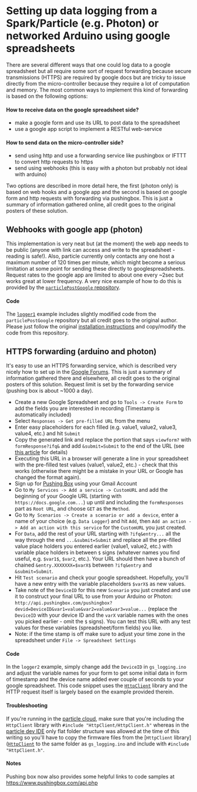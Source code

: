 # Setting up data logging from a Spark/Particle (e.g. Photon) or networked Arduino using google spreadsheets

There are several different ways that one could log data to a google spreadsheet but all require some sort of request forwarding because secure transmissions (HTTPS) are required by google docs but are tricky to issue directly from the micro-controller because they require a lot of computation and memory. The most common ways to implement this kind of forwarding is based on the following options:

#### How to receive data on the google spreadsheet side?
 - make a google form and use its URL to post data to the spreadsheet
 - use a google app script to implement a RESTful web-service

#### How to send data on the micro-controller side?
 - send using http and use a forwarding service like pushingbox or IFTTT to convert http requests to https
 - send using webhooks (this is easy with a photon but probably not ideal with arduino)

Two options are described in more detail here, the first (photon only) is based on web hooks and a google app and the second is based on google form and http requests with forwarding via pushingbox. This is just a summary of information gathered online, all credit goes to the original posters of these solution.

## Webhooks with google app (photon)

This implementation is very neat but (at the moment) the web app needs to be public (anyone with link can access and write to the spreadsheet - reading is safe!). Also, particle currently only contacts any one host a maximum number of 120 times per minute, which might become a serious limitation at some point for sending these directly to googlespreadsheets. Request rates to the google app are limited to about one every ~2sec but works great at lower frequency. A very nice example of how to do this is provided by the [`particlePostGoogle` repository](https://github.com/deancs/particlePostGoogle).

#### Code

The [`logger1`](/logger1/) example includes slightly modified code from the `particlePostGoogle` repository but all credit goes to the original author. Please just follow the original [installation instructions](https://github.com/deancs/particlePostGoogle) and copy/modify the code from this repository.

## HTTPS forwarding (arduino and photon)

It's easy to use an HTTPS forwarding service, which is described very nicely how to set up in the [Google Forums](https://productforums.google.com/forum/#!topic/docs/f4hJKF1OQOw). This is just a summary of information gathered there and elsewhere, all credit goes to the original posters of this solution. Request limit is set by the forwarding service (pushing box is about ~1000 a day).

 - Create a new Google Spreadsheet and go to `Tools -> Create Form` to add the fields you are interested in recording (Timestamp is automatically included)
 - Select `Responses -> Get pre-filled URL` from the menu
 - Enter easy placeholders for each filled (e.g. value1, value2, value3, value4, etc.) and hit `Submit`
 - Copy the generated link and replace the portion that says `viewform?` with `formResponse?ifq&` and add `&submit=Submit` to the end of the URL (see [this article](http://justingale.com/2013/09/url-tricks-for-google-forms-pre-populate-and-automatically-submitting-responses/) for details)
 - Executing this URL in a browser will generate a line in your spreadsheet with the pre-filled test values (value1, value2, etc.) - check that this works (otherwise there might be a mistake in your URL or Google has changed the format again).
 - Sign up for [Pushing Box](https://www.pushingbox.com) using your Gmail Account
 - Go to `My Services -> Add a service -> CustomURL` and add the beginning of your Google URL (starting with `https://docs.google.com...`) up until and including the `formResponses` part as `Root URL`, and choose `GET` as the `Method`.
 - Go to `My Scenarios -> Create a scenario or add a device`, enter a name of your choice (e.g. `Data Logger`) and hit `Add`, then `Add an action -> Add an action with this service` for the `CustomURL` you just created.
 - For `Data`, add the rest of your URL starting with `?ifq&entry...` all the way through the end `...&submit=Submit` and replace all the pre-filled value place holders you entered earlier (value1, value2, etc.) with variable place holders in between `$` signs (whatever names you find useful, e.g. `$var1$`, `$var2`, etc.). Your URL should then have a bunch of chained `&entry.XXXXXXX=$varX$` between `?ifq&entry` and `&submit=Submit`.
 - Hit `Test scenario` and check your google spreadsheet. Hopefully, you'll have a new entry with the variable placeholders `$varX$` as new values.
 - Take note of the `DeviceID` for this new `Scenario` you just created and use it to construct your final URL to use from your Arduino or Photon: `http://api.pushingbox.com/pushingbox?devid=DeviceID&var1=value&var2=value&var3=value...` (replace the `DeviceID` with your device ID and the `varX` variable names with the ones you picked earlier - omit the `$` signs). You can test this URL with any test values for these variables (spreadsheet/form fields) you like.
  - Note: if the time stamp is off make sure to adjust your time zone in the spreadsheet under `File -> Spreadsheet Settings`

#### Code

In the `logger2` example, simply change add the `DeviceID` in `gs_logging.ino` and adjust the variable names for your form to get some initial data in form of timestamp and the device name added ever couple of seconds to your google spreadsheet. This code snippet uses the [`HttpClient`](https://github.com/nmattisson/HttpClient) library and the HTTP request itself is largely based on the example provided therein.

#### Troubleshooting

If you're running in the [particle cloud](https://build.particle.io), make sure that you're including the `HttpClient` library with `#include "HttpClient/HttpClient.h"` whereas in the [particle dev IDE](https://www.particle.io/dev) only flat folder structure was allowed at the time of this writing so you'll have to copy the firmware files from the [`HttpClient` library]([`HttpClient`](https://github.com/nmattisson/HttpClient) to the same folder as `gs_logging.ino` and include with `#include "HttpClient.h"`.

#### Notes

Pushing box now also provides some helpful links to code samples at https://www.pushingbox.com/api.php
